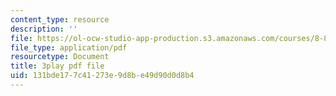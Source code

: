 ```yaml
---
content_type: resource
description: ''
file: https://ol-ocw-studio-app-production.s3.amazonaws.com/courses/8-821-string-theory-and-holographic-duality-fall-2014/131bde177c41273e9d8be49d90d0d8b4_gLYwLyeE8oU.pdf
file_type: application/pdf
resourcetype: Document
title: 3play pdf file
uid: 131bde17-7c41-273e-9d8b-e49d90d0d8b4
---
```

